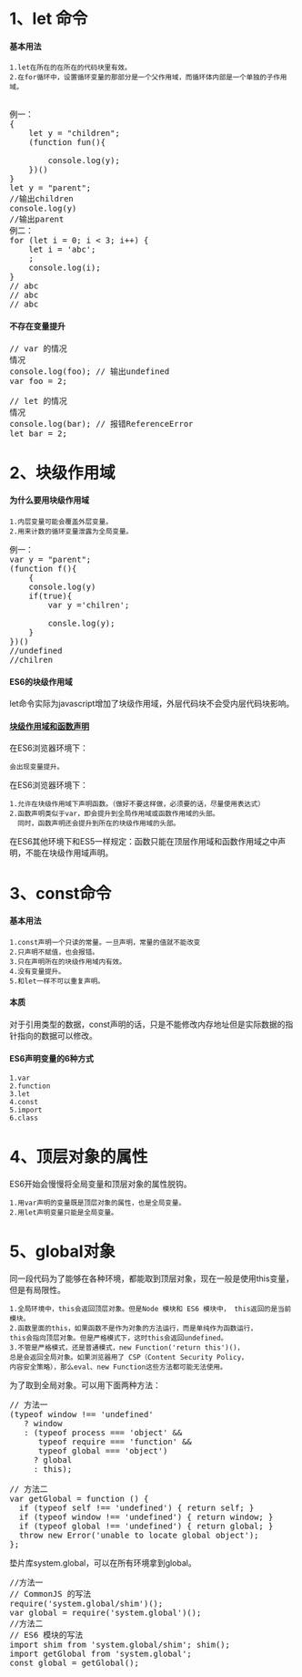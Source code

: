 # 1、let 命令 #
#### 基本用法 ####


	

	1.let在所在的在所在的代码块里有效。
	2.在for循环中，设置循环变量的那部分是一个父作用域，而循环体内部是一个单独的子作用域。
<pre>	
例一：
{
 	let y = "children";
	(function fun(){
		
		console.log(y);
	})()
}
let y = "parent";
//输出children
console.log(y)
//输出parent
例二：
for (let i = 0; i < 3; i++) {
	let i = 'abc';
	;
	console.log(i);
}
// abc
// abc
// abc
</pre>
#### 不存在变量提升 ####
<pre>
// var 的情况
情况
console.log(foo); // 输出undefined
var foo = 2;

// let 的情况
情况
console.log(bar); // 报错ReferenceError
let bar = 2;
</pre>
# 2、块级作用域 #
#### 为什么要用块级作用域 ####
	1.内层变量可能会覆盖外层变量。
	2.用来计数的循环变量泄露为全局变量。
<pre>
例一：
var y = "parent";
(function f(){
	{
	console.log(y)
	if(true){
		var y ='chilren';
		
		consle.log(y);
	}
})()
//undefined
//chilren
</pre>
#### ES6的块级作用域 ####
let命令实际为javascript增加了块级作用域，外层代码块不会受内层代码块影响。	
	
#### [块级作用域和函数声明](http://es6.ruanyifeng.com/#docs/let#%E5%9D%97%E7%BA%A7%E4%BD%9C%E7%94%A8%E5%9F%9F%E4%B8%8E%E5%87%BD%E6%95%B0%E5%A3%B0%E6%98%8E) ####
在ES6浏览器环境下：

	会出现变量提升。
在ES6浏览器环境下：

	1.允许在块级作用域下声明函数。（做好不要这样做，必须要的话，尽量使用表达式）
	2.函数声明类似于var，即会提升到全局作用域或函数作用域的头部。
	  同时，函数声明还会提升到所在的块级作用域的头部。
在ES6其他环境下和ES5一样规定：函数只能在顶层作用域和函数作用域之中声明，不能在块级作用域声明。
# 3、const命令 #
#### 基本用法 ####
	1.const声明一个只读的常量。一旦声明，常量的值就不能改变
	2.只声明不赋值，也会报错。
	3.只在声明所在的块级作用域内有效。
	4.没有变量提升。
	5.和let一样不可以重复声明。
#### 本质 ####
对于引用类型的数据，const声明的话，只是不能修改内存地址但是实际数据的指针指向的数据可以修改。
#### ES6声明变量的6种方式 ####
	1.var
	2.function
	3.let
	4.const
	5.import
	6.class
# 4、顶层对象的属性 #
ES6开始会慢慢将全局变量和顶层对象的属性脱钩。

	1.用var声明的变量既是顶层对象的属性，也是全局变量。
	2.用let声明变量只能是全局变量。
# 5、global对象 #
同一段代码为了能够在各种环境，都能取到顶层对象，现在一般是使用this变量，但是有局限性。
	
	1.全局环境中，this会返回顶层对象。但是Node 模块和 ES6 模块中，	this返回的是当前模块。
	2.函数里面的this，如果函数不是作为对象的方法运行，而是单纯作为函数运行，
	this会指向顶层对象。但是严格模式下，这时this会返回undefined。
	3.不管是严格模式，还是普通模式，new Function('return this')()，
	总是会返回全局对象。如果浏览器用了 CSP（Content Security Policy，
	内容安全策略），那么eval、new Function这些方法都可能无法使用。
为了取到全局对象。可以用下面两种方法：
<pre>
// 方法一
(typeof window !== 'undefined'
   ? window
   : (typeof process === 'object' &&
      typeof require === 'function' &&
      typeof global === 'object')
     ? global
     : this);

// 方法二
var getGlobal = function () {
  if (typeof self !== 'undefined') { return self; }
  if (typeof window !== 'undefined') { return window; }
  if (typeof global !== 'undefined') { return global; }
  throw new Error('unable to locate global object');
};
</pre>
垫片库system.global，可以在所有环境拿到global。
<pre>
//方法一
// CommonJS 的写法
require('system.global/shim')();
var global = require('system.global')();
//方法二
// ES6 模块的写法
import shim from 'system.global/shim'; shim();
import getGlobal from 'system.global';
const global = getGlobal();
</pre>